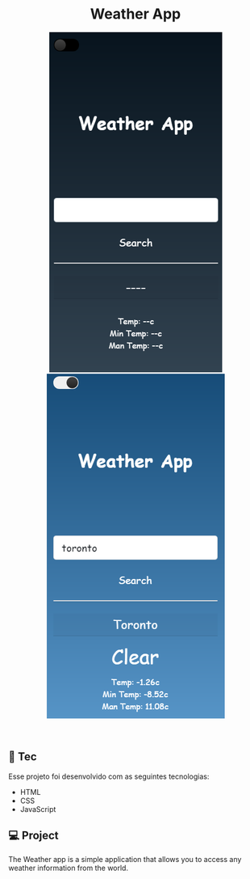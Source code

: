 <h1 align="center">Weather App</h1>

<p align="center">
  <img src="./weather_dark.png" alt="weather_dark" />
  <br>
  <img src="./weather_white.png" alt="weather_white" />
</p>

<br>


## 🚀 Tec

Esse projeto foi desenvolvido com as seguintes tecnologias:

- HTML
- CSS
- JavaScript

## 💻 Project

The Weather app is a simple application that allows you to access any weather information from the world.
